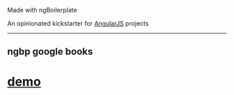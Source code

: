 Made with ngBoilerplate

An opinionated kickstarter for [AngularJS](http://angularjs.org) projects

***

## ngbp google books  
# [demo](http://jforaker.github.io/ngbp-gb/build/#/home)
